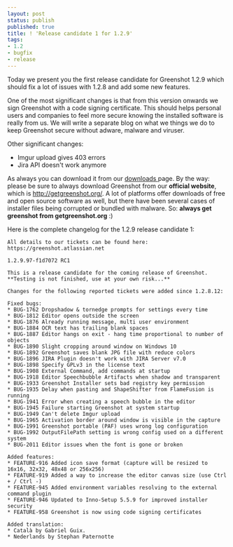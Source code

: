 ```yaml
---
layout: post
status: publish
published: true
title: ! 'Release candidate 1 for 1.2.9'
tags:
- 1.2
- bugfix
- release
---
```

<p>Today we present you the first release candidate for Greenshot 1.2.9 which should fix a lot of issues with 1.2.8 and add some new features.</p>
<p>One of the most significant changes is that from this version onwards we sign Greenshot with a code signing certificate.
This should helps personal users and companies to feel more secure knowing the installed software is really from us.
We will write a separate blog on what we things we do to keep Greenshot secure without adware, malware and viruser.</p>
<p>Other significant changes:</p>
<ul>
<li>Imgur upload gives 403 errors</li>
<li>Jira API doesn't work anymore</li>
</ul>
<p>As always you can download it from our <a href="/downloads/" title="Downloads">downloads </a>page. By the way: please be sure to always download Greenshot from our <strong>official website</strong>, which is <a href="http://getgreenshot.org/">http://getgreenshot.org/</a>. A lot of platforms offer downloads of free and open source software as well, but there have been several cases of installer files being corrupted or bundled with malware. So: <strong>always get greenshot from getgreenshot.org</strong> :) </p>
<p>Here is the complete changelog for the 1.2.9 release candidate 1:</p>

	All details to our tickets can be found here: https://greenshot.atlassian.net

	1.2.9.97-f1d7072 RC1

	This is a release candidate for the coming release of Greenshot.
	**Testing is not finished, use at your own risk...**

	Changes for the following reported tickets were added since 1.2.8.12:

	Fixed bugs:
	* BUG-1762 Dropshadow & tornedge prompts for settings every time
	* BUG-1812 Editor opens outside the screen
	* BUG-1876 Already running message, multi user environment
	* BUG-1884 OCR text has trailing blank spaces
	* BUG-1887 Editor hangs on exit - hang time proportional to number of objects
	* BUG-1890 Slight cropping around window on Windows 10
	* BUG-1892 Greenshot saves blank JPG file with reduce colors
	* BUG-1896 JIRA Plugin doesn't work with JIRA Server v7.0
	* BUG-1898 Specify GPLv3 in the license text
	* BUG-1908 External Command, add commands at startup
	* BUG-1918 Editor Speechbubble Artifacts when shadow and transparent
	* BUG-1933 Greenshot Installer sets bad registry key permission
	* BUG-1935 Delay when pasting and ShapeShifter from FlameFusion is running
	* BUG-1941 Error when creating a speech bubble in the editor
	* BUG-1945 Failure starting Greenshot at system startup
	* BUG-1949 Can't delete Imgur upload
	* BUG-1965 Activation border around window is visible in the capture
	* BUG-1991 Greenshot portable (PAF) uses wrong log configuration
	* BUG-1992 OutputFilePath setting is wrong config used on a different system
	* BUG-2011 Editor issues when the font is gone or broken

	Added features:
	* FEATURE-916 Added icon save format (capture will be resized to 16x16, 32x32, 48x48 or 256x256)
	* FEATURE-919 Added a way to increase the editor canvas size (use Ctrl + / Ctrl -)
	* FEATURE-945 Added environment variables resolving to the external command plugin
	* FEATURE-946 Updated to Inno-Setup 5.5.9 for improved installer security
	* FEATURE-958 Greenshot is now using code signing certificates

	Added translation:
	* Català by Gabriel Guix.
	* Nederlands by Stephan Paternotte
